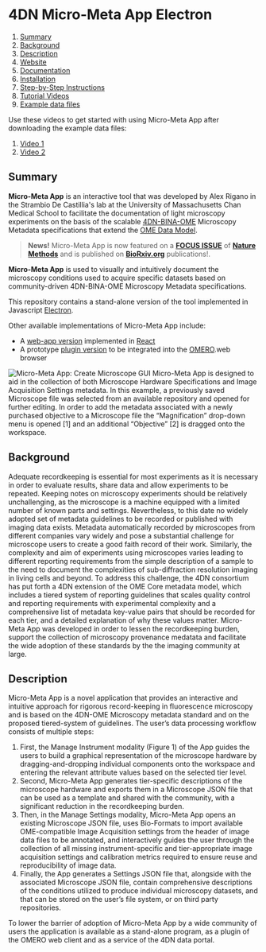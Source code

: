 # 4DN Micro-Meta App Electron

1. [Summary](#summary)
2. [Background](#background)
3. [Description](#description)
4. [Website](https://wu-bimac.github.io/MicroMetaApp.github.io/)
5. [Documentation](https://micrometaapp-docs.readthedocs.io/en/latest/index.html)
6. [Installation](https://micrometaapp-docs.readthedocs.io/en/latest/docs/intro/installation.html)
7. [Step-by-Step Instructions](https://micrometaapp-docs.readthedocs.io/en/latest/docs/tutorials/index.html#step-by-step-instructions)
8. [Tutorial Videos](https://micrometaapp-docs.readthedocs.io/en/latest/docs/tutorials/VideoTutorials.html#micro-meta-app-video-tutorials)
9. [Example data files](https://doi.org/10.5281/zenodo.4891883)

Use these videos to get started with using Micro-Meta App after downloading the example data files:

1. [Video 1](https://vimeo.com/562022222)
2. [Video 2](https://vimeo.com/562022281)

## Summary
**Micro-Meta App** is an interactive tool that was developed by Alex Rigano in the Strambio De Castillia's lab at the University of Massachusetts Chan Medical School to facilitate the documentation of light microscopy experiments on the basis of the scalable [4DN-BINA-OME](https://zenodo.org/record/4710731) Microscopy Metadata specifications that extend the [OME Data Model](https://www.openmicroscopy.org/Schemas/Documentation/Generated/OME-2016-06/ome.html).

> **News!** Micro-Meta App is now featured on a **[FOCUS ISSUE](https://www.nature.com/collections/djiciihhjh)** of **[Nature Methods](https://doi.org/10.1038/s41592-021-01315-z)** and is published on **[BioRxiv.org](https://doi.org/10.1101/2021.05.31.446382)** publications!.

**Micro-Meta App** is used to visually and intuitively document the microscopy conditions used to acquire specific datasets based on community-driven 4DN-BINA-OME Microscopy Metadata specifications. 

This repository contains a stand-alone version of the tool implemented in Javascript [Electron](https://www.electronjs.org/).

Other available implementations of Micro-Meta App include:

- A [web-app version](https://github.com/WU-BIMAC/MicroMetaApp-React) implemented in [React](https://reactjs.org/)
- A prototype [plugin version](https://github.com/WU-BIMAC/MicroMetaApp-Omero) to be integrated into the [OMERO](https://www.openmicroscopy.org/omero/scientists/).web browser

![Micro-Meta App: Create Microscope GUI](http://big.umassmed.edu/omegaweb/wp-content/uploads/2020/05/06_Build-a-Microscope_2.png)
Micro-Meta App is designed to aid in the collection of both Microscope Hardware Specifications and Image Acquisition Settings metadata. In this example, a previously saved Microscope file was selected from an available repository and opened for further editing. In order to add the metadata associated with a newly purchased objective to a Microscope file the “Magnification” drop-down menu is opened [1] and an additional “Objective” [2] is dragged onto the workspace.

## Background
Adequate recordkeeping is essential for most experiments as it is necessary in order to evaluate results, share data and allow experiments to be repeated. Keeping notes on microscopy experiments should be relatively unchallenging, as the microscope is a machine equipped with a limited number of known parts and settings. Nevertheless, to this date no widely adopted set of metadata guidelines to be recorded or published with imaging data exists. Metadata automatically recorded by microscopes from different companies vary widely and pose a substantial challenge for microscope users to create a good faith record of their work. Similarly, the complexity and aim of experiments using microscopes varies leading to different reporting requirements from the simple description of a sample to the need to document the complexities of sub-diffraction resolution imaging in living cells and beyond.
To address this challenge, the 4DN consortium has put forth a 4DN extension of the OME Core metadata model, which includes a tiered system of reporting guidelines that scales quality control and reporting requirements with experimental complexity and a comprehensive list of metadata key-value pairs that should be recorded for each tier, and a detailed explanation of why these values matter. Micro-Meta App was developed in order to lessen the recordkeeping burden, support the collection of microscopy provenance medatata and facilitate the wide adoption of these standards by  the the imaging community at large.

## Description
Micro-Meta App is a novel application that provides an interactive and intuitive approach for rigorous record-keeping in fluorescence microscopy and is based on the 4DN-OME Microscopy metadata standard and on the proposed tiered-system of guidelines.  The user’s data processing workflow consists of multiple steps:

1. First, the Manage Instrument modality (Figure 1) of the App guides the users to build a graphical representation of the microscope hardware by dragging-and-dropping individual components onto the workspace and entering the relevant attribute values based on the selected tier level. 
2. Second, Micro-Meta App generates tier-specific descriptions of the microscope hardware and exports them in a Microscope JSON file that can be used as a template and shared with the community, with a significant reduction in the recordkeeping burden. 
3. Then, in the Manage Settings modality, Micro-Meta App opens an existing Microscope JSON file, uses Bio-Formats to import available OME-compatible Image Acquisition settings from the header of image data files to be annotated, and interactively guides the user through the collection of all missing instrument-specific and tier-appropriate image acquisition settings and calibration metrics required to ensure reuse and reproducibility of image data. 
4. Finally, the App generates a Settings JSON file that, alongside with the associated Microscope JSON file, contain comprehensive descriptions of the conditions utilized to produce individual microscopy datasets, and that can be stored on the user’s file system, or on third party repositories. 

To lower the barrier of adoption of Micro-Meta App by a wide community of users the application is available as a stand-alone program, as a plugin of the OMERO web client and as a service of the 4DN data portal.

